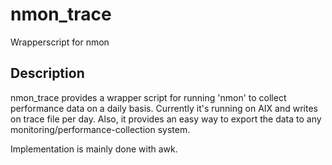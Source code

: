 nmon_trace
==========

Wrapperscript for nmon

Description
-----------

nmon_trace provides a wrapper script for running 'nmon' to collect performance data on a daily basis.
Currently it's running on AIX and writes on trace file per day.
Also, it provides an easy way to export the data to any monitoring/performance-collection system.

Implementation is mainly done with awk.

